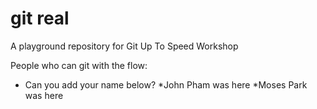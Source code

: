 # git real
A playground repository for Git Up To Speed Workshop

People who can git with the flow:

* Can you add your name below?
*John Pham was here
*Moses Park was here


